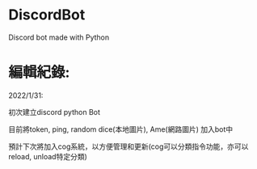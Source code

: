 # DiscordBot
Discord bot made with Python

編輯紀錄:
==============================

2022/1/31:

初次建立discord python Bot

目前將token, ping, random dice(本地圖片), Ame(網路圖片) 加入bot中

預計下次將加入cog系統，以方便管理和更新(cog可以分類指令功能，亦可以reload, unload特定分類)

